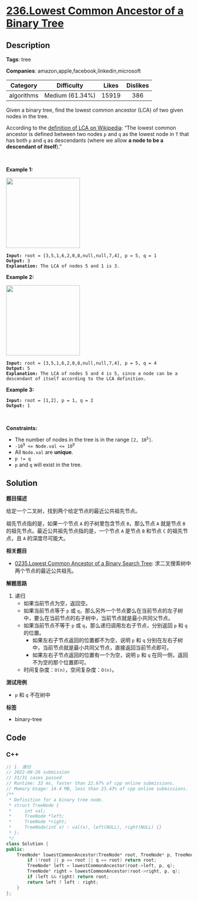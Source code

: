 # [236.Lowest Common Ancestor of a Binary Tree](https://leetcode.com/problems/lowest-common-ancestor-of-a-binary-tree/description/)

## Description

**Tags**: tree

**Companies**: amazon,apple,facebook,linkedin,microsoft

|  Category  |   Difficulty    | Likes | Dislikes |
| :--------: | :-------------: | :---: | :------: |
| algorithms | Medium (61.34%) | 15919 |   386    |

<p>Given a binary tree, find the lowest common ancestor (LCA) of two given nodes in the tree.</p>
<p>According to the <a href="https://en.wikipedia.org/wiki/Lowest_common_ancestor" target="_blank">definition of LCA on Wikipedia</a>: &ldquo;The lowest common ancestor is defined between two nodes <code>p</code> and <code>q</code> as the lowest node in <code>T</code> that has both <code>p</code> and <code>q</code> as descendants (where we allow <b>a node to be a descendant of itself</b>).&rdquo;</p>
<p>&nbsp;</p>
<p><strong class="example">Example 1:</strong></p>
<img alt="" src="https://assets.leetcode.com/uploads/2018/12/14/binarytree.png" style="width: 200px; height: 190px;" />
<pre><code><strong>Input:</strong> root = [3,5,1,6,2,0,8,null,null,7,4], p = 5, q = 1
<strong>Output:</strong> 3
<strong>Explanation:</strong> The LCA of nodes 5 and 1 is 3.</code></pre>
<p><strong class="example">Example 2:</strong></p>
<img alt="" src="https://assets.leetcode.com/uploads/2018/12/14/binarytree.png" style="width: 200px; height: 190px;" />
<pre><code><strong>Input:</strong> root = [3,5,1,6,2,0,8,null,null,7,4], p = 5, q = 4
<strong>Output:</strong> 5
<strong>Explanation:</strong> The LCA of nodes 5 and 4 is 5, since a node can be a descendant of itself according to the LCA definition.</code></pre>
<p><strong class="example">Example 3:</strong></p>
<pre><code><strong>Input:</strong> root = [1,2], p = 1, q = 2
<strong>Output:</strong> 1</code></pre>
<p>&nbsp;</p>
<p><strong>Constraints:</strong></p>
<ul>
  <li>The number of nodes in the tree is in the range <code>[2, 10<sup>5</sup>]</code>.</li>
  <li><code>-10<sup>9</sup> &lt;= Node.val &lt;= 10<sup>9</sup></code></li>
  <li>All <code>Node.val</code> are <strong>unique</strong>.</li>
  <li><code>p != q</code></li>
  <li><code>p</code> and <code>q</code> will exist in the tree.</li>
</ul>

## Solution

**题目描述**

给定一个二叉树，找到两个给定节点的最近公共祖先节点。

祖先节点指的是，如果一个节点 `A` 的子树里包含节点 `B`，那么节点 `A` 就是节点 `B` 的祖先节点。最近公共祖先节点指的是，一个节点 `A` 是节点 `B` 和节点 `C` 的祖先节点，且 `A` 的深度尽可能大。

**相关题目**

- [0235.Lowest Common Ancestor of a Binary Search Tree](./0235.lowest-common-ancestor-of-a-binary-search-tree.md): 求二叉搜索树中两个节点的最近公共祖先。

**解题思路**

1. 递归
   - 如果当前节点为空，返回空。
   - 如果当前节点等于 `p` 或 `q`，那么另外一个节点要么在当前节点的左子树中，要么在当前节点的右子树中，当前节点就是最小共同父节点。
   - 如果当前节点不等于 `p` 或 `q`，那么递归调用左右子节点，分别返回 `p` 和 `q` 的位置。
     - 如果左右子节点返回的位置都不为空，说明 `p` 和 `q` 分别在左右子树中，当前节点就是最小共同父节点，直接返回当前节点即可。
     - 如果左右子节点返回的位置有一个为空，说明 `p` 和 `q` 在同一侧，返回不为空的那个位置即可。
   - 时间复杂度：`O(n)`，空间复杂度：`O(n)`。

**测试用例**

- `p` 和 `q` 不在树中

**标签**

- binary-tree

<!-- code start -->
## Code

### C++

```cpp
// 1. 递归
// 2022-08-26 submission
// 31/31 cases passed
// Runtime: 33 ms, faster than 22.67% of cpp online submissions.
// Memory Usage: 14.4 MB, less than 23.43% of cpp online submissions.
/**
 * Definition for a binary tree node.
 * struct TreeNode {
 *     int val;
 *     TreeNode *left;
 *     TreeNode *right;
 *     TreeNode(int x) : val(x), left(NULL), right(NULL) {}
 * };
 */
class Solution {
public:
    TreeNode* lowestCommonAncestor(TreeNode* root, TreeNode* p, TreeNode* q) {
        if (!root || p == root || q == root) return root;
        TreeNode* left = lowestCommonAncestor(root->left, p, q);
        TreeNode* right = lowestCommonAncestor(root->right, p, q);
        if (left && right) return root;
        return left ? left : right;
    }
};
```

<!-- code end -->

